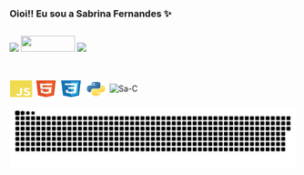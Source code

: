 ### Oioi!! Eu sou a Sabrina Fernandes ✨

 ##
 
  <div> 
  <a href="https://www.instagram.com/_sabfernandes/" target="_blank"><img src="https://img.shields.io/badge/-Instagram-%23E4405F?style=for-the-badge&logo=instagram&logoColor=white" target="_blank"></a>
  <a href = "mailto:sabrina_fernandesdesousa@outlook.com"><img height="28" width="95" src="https://i2.wp.com/www.i-tecnico.pt/wp-content/uploads/2013/03/outlook-logo1.png" target="_blank"></a>
  <a href="https://www.linkedin.com/in/sabrina-sousa-b6231b1a6/" target="_blank"><img src="https://img.shields.io/badge/-LinkedIn-%230077B5?style=for-the-badge&logo=linkedin&logoColor=white" target="_blank"></a> 
</div>

 ##

<div style="display: inline_block"><br>
  <img align="center" alt="Sa-Js" height="30" width="40" src="https://raw.githubusercontent.com/devicons/devicon/master/icons/javascript/javascript-plain.svg">
  <img align="center" alt="Sa-HTML" height="30" width="40" src="https://raw.githubusercontent.com/devicons/devicon/master/icons/html5/html5-original.svg">
  <img align="center" alt="Sa-CSS" height="30" width="40" src="https://raw.githubusercontent.com/devicons/devicon/master/icons/css3/css3-original.svg">
  <img align="center" alt="Sa-Python" height="30" width="40" src="https://raw.githubusercontent.com/devicons/devicon/master/icons/python/python-original.svg">
  <img align="center" alt="Sa-C" height="30" width="40" src="https://1.bp.blogspot.com/--T_5OfKvaSo/XPAFw9jqmOI/AAAAAAAAAEE/2DOs_VguCz0TrNoOcYJaSvKacc-IqTv-ACPcBGAYYCw/s1600/c-logo.png">
 
 
  ![Snake animation](https://github.com/SabFernandes/SabFernandes/blob/output/github-contribution-grid-snake.svg)
 
  </div>

